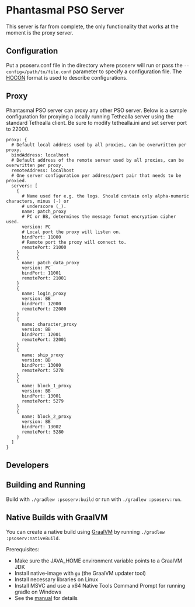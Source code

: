 # Phantasmal PSO Server

This server is far from complete, the only functionality that works at the moment is the proxy
server.

## Configuration

Put a psoserv.conf file in the directory where psoserv will run or pass
the `--config=/path/to/file.conf` parameter to specify a configuration file.
The [HOCON](https://github.com/lightbend/config#using-hocon-the-json-superset) format is used to
describe configurations.

## Proxy

Phantasmal PSO server can proxy any other PSO server. Below is a sample configuration for proxying a
locally running Tethealla server using the standard Tethealla client. Be sure to modify
tethealla.ini and set server port to 22000.

```hocon
proxy: {
  # Default local address used by all proxies, can be overwritten per proxy.
  bindAddress: localhost
  # Default address of the remote server used by all proxies, can be overwritten per proxy.
  remoteAddress: localhost
  # One server configuration per address/port pair that needs to be proxied.
  servers: [
    {
      # Name used for e.g. the logs. Should contain only alpha-numeric characters, minus (-) or
      # underscore (_).
      name: patch_proxy
      # PC or BB, determines the message format encryption cipher used.
      version: PC
      # Local port the proxy will listen on.
      bindPort: 11000
      # Remote port the proxy will connect to.
      remotePort: 21000
    }
    {
      name: patch_data_proxy
      version: PC
      bindPort: 11001
      remotePort: 21001
    }
    {
      name: login_proxy
      version: BB
      bindPort: 12000
      remotePort: 22000
    }
    {
      name: character_proxy
      version: BB
      bindPort: 12001
      remotePort: 22001
    }
    {
      name: ship_proxy
      version: BB
      bindPort: 13000
      remotePort: 5278
    }
    {
      name: block_1_proxy
      version: BB
      bindPort: 13001
      remotePort: 5279
    }
    {
      name: block_2_proxy
      version: BB
      bindPort: 13002
      remotePort: 5280
    }
  ]
}
```

## Developers

## Building and Running

Build with `./gradlew :psoserv:build` or run with `./gradlew :psoserv:run`.

## Native Builds with GraalVM

You can create a native build using [GraalVM](https://www.graalvm.org/) by
running `./gradlew :psoserv:nativeBuild`.

Prerequisites:

- Make sure the JAVA_HOME environment variable points to a GraalVM JDK
- Install native-image with `gu` (the GraalVM updater tool)
- Install necessary libraries on Linux
- Install MSVC and use a x64 Native Tools Command Prompt for running gradle on Windows
- See the [manual](https://www.graalvm.org/reference-manual/native-image/) for details
